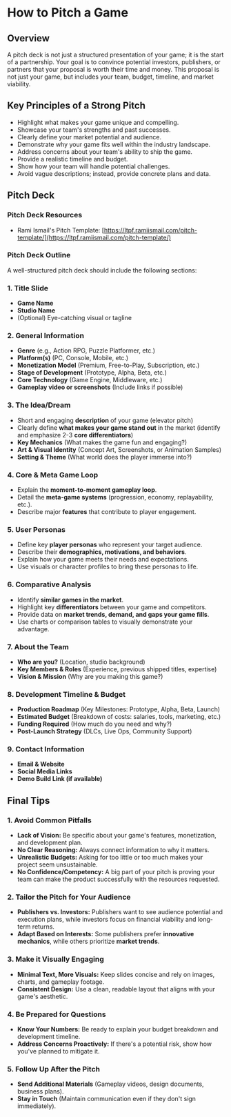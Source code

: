 # How to Pitch a Game

## Overview
A pitch deck is not just a structured presentation of your game; it is the start of a partnership. Your goal is to convince potential investors, publishers, or partners that your proposal is worth their time and money. This proposal is not just your game, but includes your team, budget, timeline, and market viability.

## Key Principles of a Strong Pitch
- Highlight what makes your game unique and compelling.
- Showcase your team's strengths and past successes.
- Clearly define your market potential and audience.
- Demonstrate why your game fits well within the industry landscape.
- Address concerns about your team's ability to ship the game.
- Provide a realistic timeline and budget.
- Show how your team will handle potential challenges.
- Avoid vague descriptions; instead, provide concrete plans and data.

## Pitch Deck

### Pitch Deck Resources
- Rami Ismail's Pitch Template: [https://ltpf.ramiismail.com/pitch-template/](https://ltpf.ramiismail.com/pitch-template/)

### Pitch Deck Outline

A well-structured pitch deck should include the following sections:

### 1. **Title Slide**
- **Game Name**
- **Studio Name**
- (Optional) Eye-catching visual or tagline

### 2. **General Information**
- **Genre** (e.g., Action RPG, Puzzle Platformer, etc.)
- **Platform(s)** (PC, Console, Mobile, etc.)
- **Monetization Model** (Premium, Free-to-Play, Subscription, etc.)
- **Stage of Development** (Prototype, Alpha, Beta, etc.)
- **Core Technology** (Game Engine, Middleware, etc.)
- **Gameplay video or screenshots** (Include links if possible)

### 3. **The Idea/Dream**
- Short and engaging **description** of your game (elevator pitch)
- Clearly define **what makes your game stand out** in the market (identify and emphasize 2-3 **core differentiators**)
- **Key Mechanics** (What makes the game fun and engaging?)
- **Art & Visual Identity** (Concept Art, Screenshots, or Animation Samples)
- **Setting & Theme** (What world does the player immerse into?)

### 4. **Core & Meta Game Loop**
- Explain the **moment-to-moment gameplay loop**.
- Detail the **meta-game systems** (progression, economy, replayability, etc.).
- Describe major **features** that contribute to player engagement.

### 5. **User Personas**
- Define key **player personas** who represent your target audience.
- Describe their **demographics, motivations, and behaviors**.
- Explain how your game meets their needs and expectations.
- Use visuals or character profiles to bring these personas to life.

### 6. **Comparative Analysis**
- Identify **similar games in the market**.
- Highlight key **differentiators** between your game and competitors.
- Provide data on **market trends, demand, and gaps your game fills**.
- Use charts or comparison tables to visually demonstrate your advantage.

### 7. **About the Team**
- **Who are you?** (Location, studio background)
- **Key Members & Roles** (Experience, previous shipped titles, expertise)
- **Vision & Mission** (Why are you making this game?)

### 8. **Development Timeline & Budget**
- **Production Roadmap** (Key Milestones: Prototype, Alpha, Beta, Launch)
- **Estimated Budget** (Breakdown of costs: salaries, tools, marketing, etc.)
- **Funding Required** (How much do you need and why?)
- **Post-Launch Strategy** (DLCs, Live Ops, Community Support)

### 9. **Contact Information**
- **Email & Website**
- **Social Media Links**
- **Demo Build Link (if available)**

## Final Tips 

### 1. Avoid Common Pitfalls
- **Lack of Vision:** Be specific about your game's features, monetization, and development plan.
- **No Clear Reasoning:** Always connect information to why it matters.
- **Unrealistic Budgets:** Asking for too little or too much makes your project seem unsustainable.
- **No Confidence/Competency:** A big part of your pitch is proving your team can make the product successfully with the resources requested.

### 2. Tailor the Pitch for Your Audience
- **Publishers vs. Investors:** Publishers want to see audience potential and execution plans, while investors focus on financial viability and long-term returns.
- **Adapt Based on Interests:** Some publishers prefer **innovative mechanics**, while others prioritize **market trends**.

### 3. Make it Visually Engaging
- **Minimal Text, More Visuals:** Keep slides concise and rely on images, charts, and gameplay footage.
- **Consistent Design:** Use a clean, readable layout that aligns with your game's aesthetic.

### 4. Be Prepared for Questions
- **Know Your Numbers:** Be ready to explain your budget breakdown and development timeline.
- **Address Concerns Proactively:** If there's a potential risk, show how you've planned to mitigate it.

### 5. Follow Up After the Pitch
- **Send Additional Materials** (Gameplay videos, design documents, business plans).
- **Stay in Touch** (Maintain communication even if they don't sign immediately).
